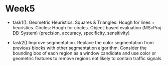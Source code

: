 # Week5

  - task1(). Geometric Heuristics. Squares & Triangles: Hough for lines + heuristics. 
	Circles: Hough for circles. Object-based evaluation (MScProj-DB-System)
	(precision, accuracy, specificity, sensitivity)
  
  - task2().Improve segmentation. Replace the color segmentation from previous blocks with other
	segmentation algorithm. Consider the bounding box of each region as a window candidate and use
	color or geometric features to remove regions not likely to contain traffic signals


